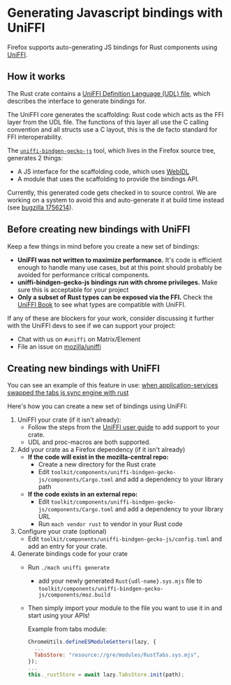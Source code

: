 # Generating Javascript bindings with UniFFI

Firefox supports auto-generating JS bindings for Rust components using [UniFFI](https://mozilla.github.io/uniffi-rs/).

## How it works

The Rust crate contains a
[UniFFI Definition Language (UDL) file](https://mozilla.github.io/uniffi-rs/udl_file_spec.html), which describes the
interface to generate bindings for.

The UniFFI core generates the scaffolding: Rust code which acts as the FFI layer from the UDL file.  The functions of
this layer all use the C calling convention and all structs use a C layout, this is the de facto standard for FFI
interoperability.

The [`uniffi-bindgen-gecko-js`](https://searchfox.org/mozilla-central/source/toolkit/components/uniffi-bindgen-gecko-js)
tool, which lives in the Firefox source tree, generates 2 things:
  - A JS interface for the scaffolding code, which uses [WebIDL](/dom/bindings/webidl/index.rst)
  - A module that uses the scaffolding to provide the bindings API.

Currently, this generated code gets checked in to source control.  We are working on a system to avoid this and
auto-generate it at build time instead (see [bugzilla 1756214](https://bugzilla.mozilla.org/show_bug.cgi?id=1756214)).

## Before creating new bindings with UniFFI

Keep a few things in mind before you create a new set of bindings:

 - **UniFFI was not written to maximize performance.**  It's code is efficient enough to handle many use cases, but at this
   point should probably be avoided for performance critical components.
 - **uniffi-bindgen-gecko-js bindings run with chrome privileges.**  Make sure this is acceptable for your project
 - **Only a subset of Rust types can be exposed via the FFI.**  Check the [UniFFI Book](https://mozilla.github.io/uniffi-rs/) to see what
   types are compatible with UniFFI.

If any of these are blockers for your work, consider discussing it further with the UniFFI devs to see if we can support
your project:

  - Chat with us on `#uniffi` on Matrix/Element
  - File an issue on [mozilla/uniffi](https://github.com/mozilla/uniffi-rs/)

## Creating new bindings with UniFFI

You can see an example of this feature in use: [when application-services swapped the tabs js sync engine with rust](https://bugzilla.mozilla.org/show_bug.cgi?id=1791851)

Here's how you can create a new set of bindings using UniFFI:

  1. UniFFI your crate (if it isn't already):
      - Follow the steps from the [UniFFI user guide](https://mozilla.github.io/uniffi-rs/0.27/) to add support to your crate.
      - UDL and proc-macros are both supported.
  2. Add your crate as a Firefox dependency (if it isn't already)
      - **If the code will exist in the mozilla-central repo:**
        - Create a new directory for the Rust crate
        - Edit `toolkit/components/uniffi-bindgen-gecko-js/components/Cargo.toml` and add a dependency to your library path
      - **If the code exists in an external repo:**
        - Edit `toolkit/components/uniffi-bindgen-gecko-js/components/Cargo.toml` and add a dependency to your library URL
        - Run `mach vendor rust` to vendor in your Rust code
  3. Configure your crate (optional)
      - Edit `toolkit/components/uniffi-bindgen-gecko-js/config.toml` and add an entry for your crate.
  4. Generate bindings code for your crate
      - Run `./mach uniffi generate`
          - add your newly generated `Rust{udl-name}.sys.mjs` file to `toolkit/components/uniffi-bindgen-gecko-js/components/moz.build`
      - Then simply import your module to the file you want to use it in and start using your APIs!

        Example from tabs module:

        ``` js
        ChromeUtils.defineESModuleGetters(lazy, {
          ...
          TabsStore: "resource://gre/modules/RustTabs.sys.mjs",
        });
        ...
        this._rustStore = await lazy.TabsStore.init(path);
        ```
